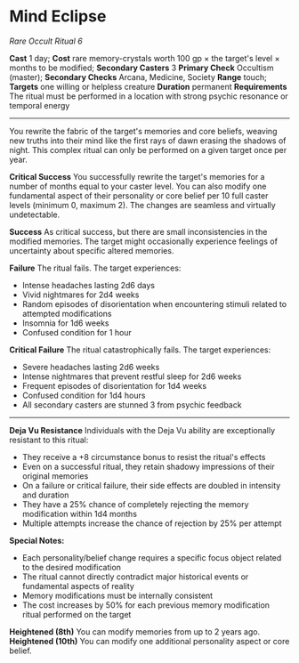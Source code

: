# Mind Eclipse
*Rare Occult Ritual 6*

**Cast** 1 day; **Cost** rare memory-crystals worth 100 gp × the target's level × months to be modified; **Secondary Casters** 3
**Primary Check** Occultism (master); **Secondary Checks** Arcana, Medicine, Society
**Range** touch; **Targets** one willing or helpless creature
**Duration** permanent
**Requirements** The ritual must be performed in a location with strong psychic resonance or temporal energy

---

You rewrite the fabric of the target's memories and core beliefs, weaving new truths into their mind like the first rays of dawn erasing the shadows of night. This complex ritual can only be performed on a given target once per year.

**Critical Success** You successfully rewrite the target's memories for a number of months equal to your caster level. You can also modify one fundamental aspect of their personality or core belief per 10 full caster levels (minimum 0, maximum 2). The changes are seamless and virtually undetectable.

**Success** As critical success, but there are small inconsistencies in the modified memories. The target might occasionally experience feelings of uncertainty about specific altered memories.

**Failure** The ritual fails. The target experiences:
- Intense headaches lasting 2d6 days
- Vivid nightmares for 2d4 weeks
- Random episodes of disorientation when encountering stimuli related to attempted modifications
- Insomnia for 1d6 weeks
- Confused condition for 1 hour

**Critical Failure** The ritual catastrophically fails. The target experiences:
- Severe headaches lasting 2d6 weeks
- Intense nightmares that prevent restful sleep for 2d6 weeks
- Frequent episodes of disorientation for 1d4 weeks
- Confused condition for 1d4 hours
- All secondary casters are stunned 3 from psychic feedback

---

**Deja Vu Resistance**
Individuals with the Deja Vu ability are exceptionally resistant to this ritual:
- They receive a +8 circumstance bonus to resist the ritual's effects
- Even on a successful ritual, they retain shadowy impressions of their original memories
- On a failure or critical failure, their side effects are doubled in intensity and duration
- They have a 25% chance of completely rejecting the memory modification within 1d4 months
- Multiple attempts increase the chance of rejection by 25% per attempt

**Special Notes:**
- Each personality/belief change requires a specific focus object related to the desired modification
- The ritual cannot directly contradict major historical events or fundamental aspects of reality
- Memory modifications must be internally consistent
- The cost increases by 50% for each previous memory modification ritual performed on the target

**Heightened (8th)** You can modify memories from up to 2 years ago.
**Heightened (10th)** You can modify one additional personality aspect or core belief.